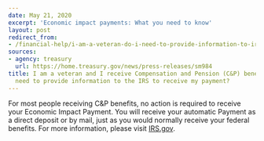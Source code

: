 ```yaml
---
date: May 21, 2020
excerpt: 'Economic impact payments: What you need to know'
layout: post
redirect_from:
- /financial-help/i-am-a-veteran-do-i-need-to-provide-information-to-irs/
sources:
- agency: treasury
  url: https://home.treasury.gov/news/press-releases/sm984
title: I am a veteran and I receive Compensation and Pension (C&P) benefits. Do I
  need to provide information to the IRS to receive my payment?
---
```


For most people receiving C&P benefits, no action is required to receive your Economic Impact Payment. You will receive your automatic Payment as a direct deposit or by mail, just as you would normally receive your federal benefits. For more information, please visit [IRS.gov](https://www.irs.gov).